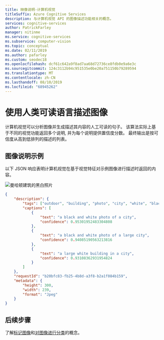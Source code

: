 ```yaml
---
title: 映像说明-计算机视觉
titleSuffix: Azure Cognitive Services
description: 与计算机视觉 API 的图像描述功能相关的概念。
services: cognitive-services
author: PatrickFarley
manager: nitinme
ms.service: cognitive-services
ms.subservice: computer-vision
ms.topic: conceptual
ms.date: 02/11/2019
ms.author: pafarley
ms.custom: seodec18
ms.openlocfilehash: dcf61c642a9f8ad7aa68d72736ce8fdb0e9a6e3c
ms.sourcegitcommit: 124c3112b94c951535e0be20a751150b79289594
ms.translationtype: MT
ms.contentlocale: zh-CN
ms.lasthandoff: 08/10/2019
ms.locfileid: "68945262"
---
```

# <a name="describe-images-with-human-readable-language"></a>使用人类可读语言描述图像

计算机视觉可以分析图像并生成描述其内容的人工可读的句子。 该算法实际上基于不同的视觉功能返回多个说明, 并为每个说明提供置信度分数。 最终输出是按可信度从高到低排列的描述的列表。

## <a name="image-description-example"></a>图像说明示例

以下 JSON 响应表明计算机视觉在基于视觉特征对示例图像进行描述时返回的内容。

![曼哈顿建筑的黑白照片](./Images/bw_buildings.png)

```json
{
    "description": {
        "tags": ["outdoor", "building", "photo", "city", "white", "black", "large", "sitting", "old", "water", "skyscraper", "many", "boat", "river", "group", "street", "people", "field", "tall", "bird", "standing"],
        "captions": [
            {
                "text": "a black and white photo of a city",
                "confidence": 0.95301952483304808
            },
            {
                "text": "a black and white photo of a large city",
                "confidence": 0.94085190563213816
            },
            {
                "text": "a large white building in a city",
                "confidence": 0.93108362931954824
            }
        ]
    },
    "requestId": "b20bfc83-fb25-4b8d-a3f8-b2a1f084b159",
    "metadata": {
        "height": 300,
        "width": 239,
        "format": "Jpeg"
    }
}
```

## <a name="next-steps"></a>后续步骤

了解[标记图像](concept-tagging-images.md)和[对图像进行分类](concept-categorizing-images.md)的概念。
